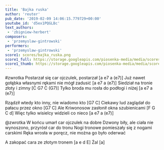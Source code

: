 ```yaml
---
title: 'Bajka ruska'
author: 'reuter'
pub_date: '2019-02-09 14:06:15.779729+00:00'
youtube_id: 'd5ex1PQGLBc'
text_authors:
 - 'zbigniew-herbert'
composers:
 - 'przemyslaw-gintrowski'
performers:
 - 'przemyslaw-gintrowski'
score1: scores/bajka_ruska.png
score1_full: https://storage.googleapis.com/piosenka-media/media/scores/bajka_ruska.png
score1_thumb: https://storage.googleapis.com/piosenka-media/media/scores/bajka_ruska.png.180x0_q85_upscale.png
---
```


#zwrotka
Postarzał się car ojczulek, postarzał [a e7 a (e7)]
Już nawet gołąbka własnymi rękami nie mógł zadusić [a e7 a (e7)]
Siedział na tronie złoty i zimny [C G7 C (G7)]
Tylko broda mu rosła do podłogi i niżej [a e7 a (e7)]

Rządził wtedy kto inny, nie wiadomo kto [G7 C]
Ciekawy lud zaglądał do pałacu przez okno [G7 C]
Ale Kriwonosow zasłonił okna szubienicami [F G C d]
Więc tylko wisielcy widzieli co nieco [a e7 a (e7)]

@zwrotka
W końcu umarł car ojczulek na dobre
Dzwony biły, ale ciała nie wynoszono, przyrósł car do tronu
Nogi tronowe pomieszały się z nogami carskimi
Ręka wrosła w poręcz, nie można go było oderwać

A zakopać cara ze złotym tronem [a e d E]
Żal [a]